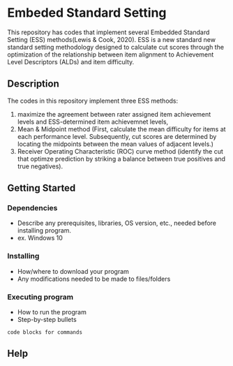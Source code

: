 # Embeded Standard Setting

This repository has codes that implement several Embedded Standard Setting (ESS) methods(Lewis & Cook, 2020). 
ESS is a new standard new standard setting methodology designed to calculate cut scores through the optimization of the relationship between item alignment to Achievement Level Descriptors (ALDs) and item difficulty. 


## Description

The codes in this repository implement three ESS methods: 
1) maximize the agreement between rater assigned item achievement levels and ESS-determined item achievemnet levels,
2) Mean & Midpoint method (First, calculate the mean difficulty for items at each performance level. Subsequently, cut scores are determined by locating the midpoints between the mean values of adjacent levels.)
3) Receiver Operating Characteristic (ROC) curve method (identify the cut that optimze prediction by striking a balance between true positives and true negatives). 

## Getting Started

### Dependencies

* Describe any prerequisites, libraries, OS version, etc., needed before installing program.
* ex. Windows 10

### Installing

* How/where to download your program
* Any modifications needed to be made to files/folders

### Executing program

* How to run the program
* Step-by-step bullets
```
code blocks for commands
```

## Help
